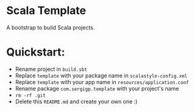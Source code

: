 # Scala Template

A bootstrap to build Scala projects.

# Quickstart:
* Rename project in `build.sbt`
* Replace `template` with your package name in `scalastyle-config.xml`
* Replace `template` with your app name in `resources/application.conf`
* Rename package `com.sergigp.template` with your project's name
* `rm -rf .git`
* Delete this `README.md` and create your own one :)
